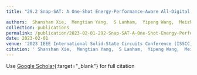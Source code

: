 ```yaml
---
title: "29.2 Snap-SAT: A One-Shot Energy-Performance-Aware All-Digital Compute-in-Memory Solver for Large-Scale Hard Boolean Satisfiability Problems"

authors:  Shanshan Xie,  Mengtian Yang,  S Lanham,  Yipeng Wang,  Meizhi Wang,  **Sirish Oruganti**,  Jaydeep Kulkarni
collection: publications
permalink: /publication/2023-02-01-292-Snap-SAT-A-One-Shot-Energy-Performance-Aware-All-Digital-Compute-in-Memory-Solver-for-Large-Scale-Hard-Boolean-Satisfiability-Problems
date: 2023-02-01
venue: '2023 IEEE International Solid-State Circuits Conference (ISSCC)'
citation: ' Shanshan Xie,  Mengtian Yang,  S Lanham,  Yipeng Wang,  Meizhi Wang,  **Sirish Oruganti**,  Jaydeep Kulkarni, &quot;29.2 Snap-SAT: A One-Shot Energy-Performance-Aware All-Digital Compute-in-Memory Solver for Large-Scale Hard Boolean Satisfiability Problems.&quot; 2023 IEEE International Solid-State Circuits Conference (ISSCC), 2023.'
---
```

Use [Google Scholar](https://scholar.google.com/scholar?q=29.2+Snap+SAT:+A+One+Shot+Energy+Performance+Aware+All+Digital+Compute+in+Memory+Solver+for+Large+Scale+Hard+Boolean+Satisfiability+Problems){:target="_blank"} for full citation